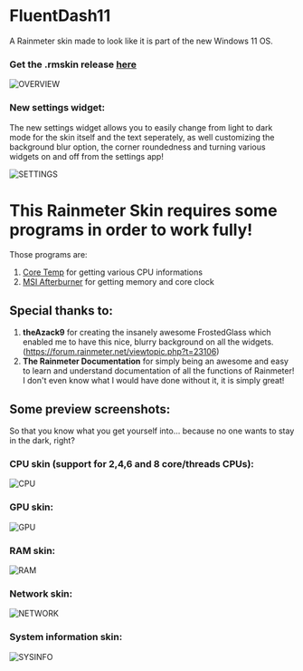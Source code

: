 

# FluentDash11
A Rainmeter skin made to look like it is part of the new Windows 11 OS.

### Get the .rmskin release [here](https://github.com/maze404/FluentDash/releases/tag/v2.1.1)

![OVERVIEW](https://raw.githubusercontent.com/maze404/FluentDash/master/FluentDash11%20Images/LightDarkMode.png "Overview")

### New settings widget:
The new settings widget allows you to easily change from light to dark mode for the skin itself and the text seperately, as well customizing the background blur option, the corner roundedness and turning various widgets on and off from the settings app!

![SETTINGS](https://raw.githubusercontent.com/maze404/FluentDash/master/FluentDash11%20Images/Settings%20Dash.png "Settings")

# This Rainmeter Skin requires some programs in order to work fully!
Those programs are:
1. [Core Temp](https://www.alcpu.com/CoreTemp/Core-Temp-setup.exe) for getting various CPU informations
2. [MSI Afterburner](http://www.guru3d.com/files-get/msi-afterburner-beta-download,33.html) for getting memory and core clock

## Special thanks to:
1. **theAzack9** for creating the insanely awesome FrostedGlass which enabled me to have this nice, blurry background on all the widgets. (https://forum.rainmeter.net/viewtopic.php?t=23106)
2. **The Rainmeter Documentation** for simply being an awesome and easy to learn and understand documentation of all the functions of Rainmeter! I don't even know what I would have done without it, it is simply great!

## Some preview screenshots:
So that you know what you get yourself into... because no one wants to stay in the dark, right?

### CPU skin (support for 2,4,6 and 8 core/threads CPUs):
![CPU](https://raw.githubusercontent.com/maze404/FluentDash/FluentDash11/FluentDash11%20Images/CPU%20Dash.png "CPU widget")

### GPU skin:
![GPU](https://raw.githubusercontent.com/maze404/FluentDash/FluentDash11/FluentDash11%20Images/GPU%20Dash.png "GPU widget")

### RAM skin:
![RAM](https://raw.githubusercontent.com/maze404/FluentDash/FluentDash11/FluentDash11%20Images/RAM%20Dash.png "RAM widget")

### Network skin:
![NETWORK](https://raw.githubusercontent.com/maze404/FluentDash/FluentDash11/FluentDash11%20Images/Net%20Dash.png "Network widget")

### System information skin:
![SYSINFO](https://raw.githubusercontent.com/maze404/FluentDash/FluentDash11/FluentDash11%20Images/SysInfo%20Dash.png "System information widget")
